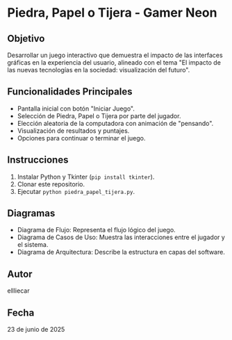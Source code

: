 # Piedra, Papel o Tijera - Gamer Neon

## Objetivo
Desarrollar un juego interactivo que demuestra el impacto de las interfaces gráficas en la experiencia del usuario, alineado con el tema "El impacto de las nuevas tecnologías en la sociedad: visualización del futuro".

## Funcionalidades Principales
- Pantalla inicial con botón "Iniciar Juego".
- Selección de Piedra, Papel o Tijera por parte del jugador.
- Elección aleatoria de la computadora con animación de "pensando".
- Visualización de resultados y puntajes.
- Opciones para continuar o terminar el juego.

## Instrucciones
1. Instalar Python y Tkinter (`pip install tkinter`).
2. Clonar este repositorio.
3. Ejecutar `python piedra_papel_tijera.py`.

## Diagramas
- Diagrama de Flujo: Representa el flujo lógico del juego.
- Diagrama de Casos de Uso: Muestra las interacciones entre el jugador y el sistema.
- Diagrama de Arquitectura: Describe la estructura en capas del software.

## Autor
ellliecar

## Fecha
23 de junio de 2025
